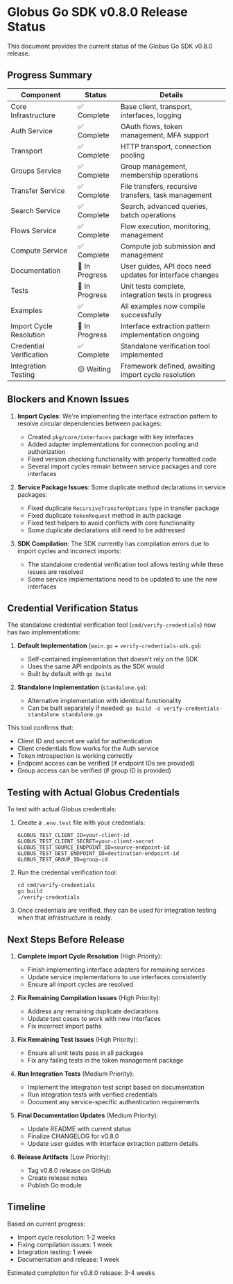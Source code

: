 <!-- SPDX-License-Identifier: Apache-2.0 -->
<!-- SPDX-FileCopyrightText: 2025 Scott Friedman and Project Contributors -->
# Globus Go SDK v0.8.0 Release Status

This document provides the current status of the Globus Go SDK v0.8.0 release.

## Progress Summary

| Component | Status | Details |
|-----------|--------|---------|
| Core Infrastructure | ✅ Complete | Base client, transport, interfaces, logging |
| Auth Service | ✅ Complete | OAuth flows, token management, MFA support |
| Transport | ✅ Complete | HTTP transport, connection pooling |
| Groups Service | ✅ Complete | Group management, membership operations |
| Transfer Service | ✅ Complete | File transfers, recursive transfers, task management |
| Search Service | ✅ Complete | Search, advanced queries, batch operations |
| Flows Service | ✅ Complete | Flow execution, monitoring, management |
| Compute Service | ✅ Complete | Compute job submission and management |
| Documentation | 🔄 In Progress | User guides, API docs need updates for interface changes |
| Tests | 🔄 In Progress | Unit tests complete, integration tests in progress |
| Examples | ✅ Complete | All examples now compile successfully |
| Import Cycle Resolution | 🔄 In Progress | Interface extraction pattern implementation ongoing |
| Credential Verification | ✅ Complete | Standalone verification tool implemented |
| Integration Testing | 🟡 Waiting | Framework defined, awaiting import cycle resolution |

## Blockers and Known Issues

1. **Import Cycles**: We're implementing the interface extraction pattern to resolve circular dependencies between packages:
   - Created `pkg/core/interfaces` package with key interfaces
   - Added adapter implementations for connection pooling and authorization
   - Fixed version checking functionality with properly formatted code
   - Several import cycles remain between service packages and core interfaces

2. **Service Package Issues**: Some duplicate method declarations in service packages:
   - Fixed duplicate `RecursiveTransferOptions` type in transfer package
   - Fixed duplicate `tokenRequest` method in auth package  
   - Fixed test helpers to avoid conflicts with core functionality
   - Some duplicate declarations still need to be addressed

3. **SDK Compilation**: The SDK currently has compilation errors due to import cycles and incorrect imports:
   - The standalone credential verification tool allows testing while these issues are resolved
   - Some service implementations need to be updated to use the new interfaces

## Credential Verification Status

The standalone credential verification tool (`cmd/verify-credentials`) now has two implementations:

1. **Default Implementation** (`main.go` + `verify-credentials-sdk.go`):
   - Self-contained implementation that doesn't rely on the SDK
   - Uses the same API endpoints as the SDK would
   - Built by default with `go build`

2. **Standalone Implementation** (`standalone.go`):
   - Alternative implementation with identical functionality
   - Can be built separately if needed: `go build -o verify-credentials-standalone standalone.go`

This tool confirms that:
- Client ID and secret are valid for authentication
- Client credentials flow works for the Auth service
- Token introspection is working correctly
- Endpoint access can be verified (if endpoint IDs are provided)
- Group access can be verified (if group ID is provided)

## Testing with Actual Globus Credentials

To test with actual Globus credentials:

1. Create a `.env.test` file with your credentials:
   ```
   GLOBUS_TEST_CLIENT_ID=your-client-id
   GLOBUS_TEST_CLIENT_SECRET=your-client-secret
   GLOBUS_TEST_SOURCE_ENDPOINT_ID=source-endpoint-id
   GLOBUS_TEST_DEST_ENDPOINT_ID=destination-endpoint-id
   GLOBUS_TEST_GROUP_ID=group-id
   ```

2. Run the credential verification tool:
   ```
   cd cmd/verify-credentials
   go build
   ./verify-credentials
   ```

3. Once credentials are verified, they can be used for integration testing when that infrastructure is ready.

## Next Steps Before Release

1. **Complete Import Cycle Resolution** (High Priority):
   - Finish implementing interface adapters for remaining services
   - Update service implementations to use interfaces consistently
   - Ensure all import cycles are resolved

2. **Fix Remaining Compilation Issues** (High Priority):
   - Address any remaining duplicate declarations
   - Update test cases to work with new interfaces
   - Fix incorrect import paths

3. **Fix Remaining Test Issues** (High Priority):
   - Ensure all unit tests pass in all packages
   - Fix any failing tests in the token management package

4. **Run Integration Tests** (Medium Priority):
   - Implement the integration test script based on documentation
   - Run integration tests with verified credentials
   - Document any service-specific authentication requirements

5. **Final Documentation Updates** (Medium Priority):
   - Update README with current status
   - Finalize CHANGELOG for v0.8.0
   - Update user guides with interface extraction pattern details

6. **Release Artifacts** (Low Priority):
   - Tag v0.8.0 release on GitHub
   - Create release notes
   - Publish Go module

## Timeline

Based on current progress:
- Import cycle resolution: 1-2 weeks
- Fixing compilation issues: 1 week
- Integration testing: 1 week
- Documentation and release: 1 week

Estimated completion for v0.8.0 release: 3-4 weeks